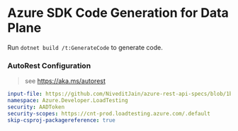 # Azure SDK Code Generation for Data Plane

Run `dotnet build /t:GenerateCode` to generate code.

### AutoRest Configuration
> see https://aka.ms/autorest

``` yaml
input-file: https://github.com/NiveditJain/azure-rest-api-specs/blob/1b41d032b0dc2555f0487427b2494a8e43bf8611/specification/loadtestservice/data-plane/Microsoft.LoadTestService/stable/2022-11-01/loadtestservice.json
namespace: Azure.Developer.LoadTesting
security: AADToken
security-scopes: https://cnt-prod.loadtesting.azure.com/.default
skip-csproj-packagereference: true
```
